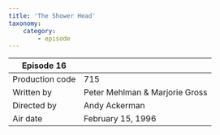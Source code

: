 ```yaml
---
title: 'The Shower Head'
taxonomy:
    category:
        - episode
---
```


| Episode 16 | |
|-----------------|--------------------------------|
| Production code | 715                            |
| Written by      | Peter Mehlman & Marjorie Gross |
| Directed by     | Andy Ackerman                   |
| Air date        | February 15, 1996                   |
